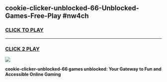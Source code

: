 
## cookie-clicker-unblocked-66-Unblocked-Games-Free-Play #nw4ch
<h3>
<a href="https://us.freeplayer.one?title=cookie-clicker-unblocked-66&ref=9M">CLICK TO PLAY</a></h3>
<hr>

<h3>
<a href="https://us.freeplayer.one?title=cookie-clicker-unblocked-66&ref=9M">CLICK 2 PLAY</a>
  
</h3>

<a href="https://us.freeplayer.one?title=cookie-clicker-unblocked-66&ref=9M"><img src="https://clearcache.store/games.png"></a>


**cookie-clicker-unblocked-66 games unblocked: Your Gateway to Fun and Accessible Online Gaming**

